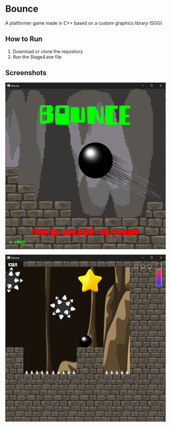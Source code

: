 # Bounce

A platformer game made in C++ based on a custom graphics library (SGG)

## How to Run

1. Download or clone the repository
2. Run the Stage4.exe file

## Screenshots

![Image Description](Readme/Screenshot1.png)

![Image Description](Readme/Screenshot2.png)

